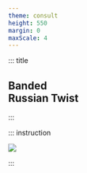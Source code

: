 ```yaml
---
theme: consult
height: 550
margin: 0
maxScale: 4
---
```

<!-- slide template="[[gym-ex]]" -->

::: title
## Banded<br> Russian Twist
:::

::: instruction

![](https://biqbandtraining.com/wp-content/uploads/2020/05/Russian-twist-gif.gif)

:::